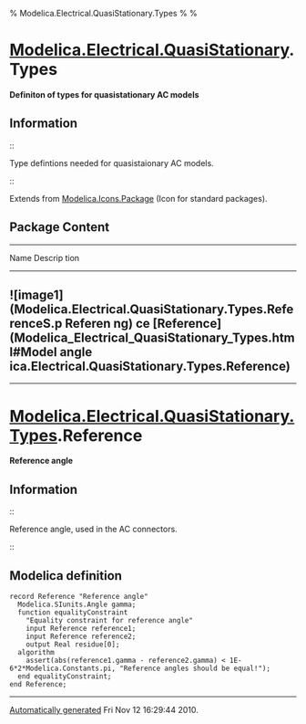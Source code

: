 % Modelica.Electrical.QuasiStationary.Types
% 
% 

[Modelica.Electrical.QuasiStationary](Modelica_Electrical_QuasiStationary.html#Modelica.Electrical.QuasiStationary).Types
=========================================================================================================================

**Definiton of types for quasistationary AC models**

Information
-----------

::

Type defintions needed for quasistaionary AC models.

::

Extends from
[Modelica.Icons.Package](Modelica_Icons_Package.html#Modelica.Icons.Package)
(Icon for standard packages).

Package Content
---------------

  ------------------------------------------------------------------------
  Name                                                             Descrip
                                                                   tion
  ---------------------------------------------------------------- -------
  ![image1](Modelica.Electrical.QuasiStationary.Types.ReferenceS.p Referen
  ng)                                                              ce
  [Reference](Modelica_Electrical_QuasiStationary_Types.html#Model angle
  ica.Electrical.QuasiStationary.Types.Reference)                  
  ------------------------------------------------------------------------

* * * * *

[Modelica.Electrical.QuasiStationary.Types](Modelica_Electrical_QuasiStationary_Types.html#Modelica.Electrical.QuasiStationary.Types).Reference
===============================================================================================================================================

**Reference angle**

Information
-----------

::

Reference angle, used in the AC connectors.

::

Modelica definition
-------------------

    record Reference "Reference angle"
      Modelica.SIunits.Angle gamma;
      function equalityConstraint 
        "Equality constraint for reference angle"
        input Reference reference1;
        input Reference reference2;
        output Real residue[0];
      algorithm 
        assert(abs(reference1.gamma - reference2.gamma) < 1E-6*2*Modelica.Constants.pi, "Reference angles should be equal!");
      end equalityConstraint;
    end Reference;

* * * * *

[Automatically generated](http://www.3ds.com/) Fri Nov 12 16:29:44 2010.
